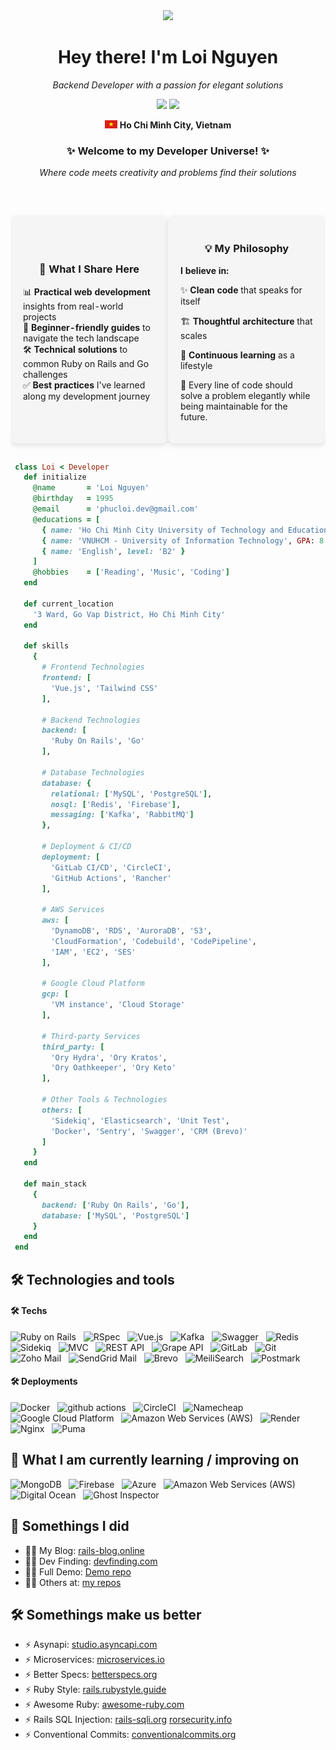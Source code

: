 <div align="center">
  <img src="https://emojis.slackmojis.com/emojis/images/1531849430/4246/blob-sunglasses.gif?1531849430" width="100"/>
  <h1>Hey there! I'm Loi Nguyen</h1>
  <p><em>Backend Developer with a passion for elegant solutions</em></p>
  
  <p>
    <a href="https://www.phucloi.dev/"><img src="https://img.shields.io/badge/Blog-phucloi.dev-FF4088?style=for-the-badge&logo=hugo&logoColor=white" /></a>
    <a href="https://info.phucloi.dev/"><img src="https://img.shields.io/badge/Profile-info.phucloi.dev-4285F4?style=for-the-badge&logo=google-chrome&logoColor=white" /></a>
  </p>
  
  <img src="./images/vietnam" width="20"/> <b>Ho Chi Minh City, Vietnam</b>
</div>

<div align="center">
  <h3>✨ Welcome to my Developer Universe! ✨</h3>
</div>

<p align="center">
  <em>Where code meets creativity and problems find their solutions</em>
</p>

<br>

<div align="center">
  <table border="0" cellspacing="0" cellpadding="10" style="border-collapse: separate; border-spacing: 0 15px;">
    <tr>
      <td width="50%" align="center" style="background-color: #f5f5f5; border-radius: 10px; padding: 20px; box-shadow: 0 4px 8px rgba(0,0,0,0.1);">
        <h3>🚀 What I Share Here</h3>
        <ul align="left" style="list-style-type: none; padding-left: 0;">
          <li>📊 <b>Practical web development</b> insights from real-world projects</li>
          <li>🧭 <b>Beginner-friendly guides</b> to navigate the tech landscape</li>
          <li>🛠️ <b>Technical solutions</b> to common Ruby on Rails and Go challenges</li>
          <li>✅ <b>Best practices</b> I've learned along my development journey</li>
        </ul>
      </td>
      <td width="50%" align="center" style="background-color: #f5f5f5; border-radius: 10px; padding: 20px; box-shadow: 0 4px 8px rgba(0,0,0,0.1);">
        <h3>💡 My Philosophy</h3>
        <p align="left"><b>I believe in:</b></p>
        <p align="left">✨ <b>Clean code</b> that speaks for itself</p>
        <p align="left">🏗️ <b>Thoughtful architecture</b> that scales</p>
        <p align="left">🔄 <b>Continuous learning</b> as a lifestyle</p>
        <p align="left">🌱 Every line of code should solve a problem elegantly while being maintainable for the future.</p>
      </td>
    </tr>
  </table>
</div>

```ruby
 class Loi < Developer
   def initialize
     @name       = 'Loi Nguyen'
     @birthday   = 1995
     @email      = 'phucloi.dev@gmail.com'
     @educations = [
       { name: 'Ho Chi Minh City University of Technology and Education', GPA: 7.0 },
       { name: 'VNUHCM - University of Information Technology', GPA: 8.5 },
       { name: 'English', level: 'B2' }
     ]
     @hobbies    = ['Reading', 'Music', 'Coding']
   end

   def current_location
     '3 Ward, Go Vap District, Ho Chi Minh City'
   end

   def skills
     {
       # Frontend Technologies
       frontend: [
         'Vue.js', 'Tailwind CSS'
       ],

       # Backend Technologies
       backend: [
         'Ruby On Rails', 'Go'
       ],

       # Database Technologies
       database: {
         relational: ['MySQL', 'PostgreSQL'],
         nosql: ['Redis', 'Firebase'],
         messaging: ['Kafka', 'RabbitMQ']
       },

       # Deployment & CI/CD
       deployment: [
         'GitLab CI/CD', 'CircleCI',
         'GitHub Actions', 'Rancher'
       ],

       # AWS Services
       aws: [
         'DynamoDB', 'RDS', 'AuroraDB', 'S3',
         'CloudFormation', 'Codebuild', 'CodePipeline',
         'IAM', 'EC2', 'SES'
       ],

       # Google Cloud Platform
       gcp: [
         'VM instance', 'Cloud Storage'
       ],

       # Third-party Services
       third_party: [
         'Ory Hydra', 'Ory Kratos',
         'Ory Oathkeeper', 'Ory Keto'
       ],

       # Other Tools & Technologies
       others: [
         'Sidekiq', 'Elasticsearch', 'Unit Test',
         'Docker', 'Sentry', 'Swagger', 'CRM (Brevo)'
       ]
     }
   end

   def main_stack
     {
       backend: ['Ruby On Rails', 'Go'],
       database: ['MySQL', 'PostgreSQL']
     }
   end
 end
```

## 🛠 Technologies and tools

<a name="learning-now"></a>

#### 🛠 Techs

<p>
  <img alt="Ruby on Rails" src="https://img.shields.io/badge/-Ruby_on_Rails-CC0000?style=flat-square&logo=ruby-on-rails&logoColor=white" />
  &nbsp;
  <img alt="RSpec" src="https://img.shields.io/badge/-RSpec-DC343B?style=flat-square&logo=ruby&logoColor=white" />
  &nbsp;
  <img alt="Vue.js" src="https://img.shields.io/badge/-Vue.js-4FC08D?style=flat-square&logo=vue.js&logoColor=white" />
  &nbsp;
  <img alt="Kafka" src="https://img.shields.io/badge/-Kafka-231F20?style=flat-square&logo=apache-kafka&logoColor=white" />  
  &nbsp;
  <img alt="Swagger" src="https://img.shields.io/badge/-Swagger-85EA2D?style=flat-square&logo=swagger&logoColor=black" />
  &nbsp;
  <img alt="Redis" src="https://img.shields.io/badge/-Redis-DC382D?style=flat-square&logo=redis&logoColor=white" />
  &nbsp;
  <img alt="Sidekiq" src="https://img.shields.io/badge/-Sidekiq-51B749?style=flat-square&logo=sidekiq&logoColor=white" />
  &nbsp;
  <img alt="MVC" src="https://img.shields.io/badge/-MVC-0095D5?style=flat-square&logo=microsoft&logoColor=white" />
  &nbsp;
  <img alt="REST API" src="https://img.shields.io/badge/-REST_API-009688?style=flat-square&logo=rest&logoColor=white" />
  &nbsp;
  <img alt="Grape API" src="https://img.shields.io/badge/-Grape_API-6A0572?style=flat-square&logo=grape&logoColor=white" />
  &nbsp;
  <img alt="GitLab" src="https://img.shields.io/badge/-GitLab-FCA121?style=flat-square&logo=gitlab&logoColor=white" />
  &nbsp;
  <img alt="Git" src="https://img.shields.io/badge/-Git-F05032?style=flat-square&logo=git&logoColor=white" />
  &nbsp;
  <img alt="Zoho Mail" src="https://img.shields.io/badge/-Zoho_Mail-EA4335?style=flat-square&logo=zoho&logoColor=white" />
  &nbsp;
  <img alt="SendGrid Mail" src="https://img.shields.io/badge/-SendGrid_Mail-3B5998?style=flat-square&logo=sendgrid&logoColor=white" />
  &nbsp;
  <img alt="Brevo" src="https://img.shields.io/badge/-Brevo-3333FF?style=flat-square&logo=brevo&logoColor=white" />
  &nbsp;
  <img alt="MeiliSearch" src="https://img.shields.io/badge/-MeiliSearch-6B46C1?style=flat-square&logo=meilisearch&logoColor=white" />
  &nbsp;
  <img alt="Postmark" src="https://img.shields.io/badge/-Postmark-4A667B?style=flat-square&logo=postmark&logoColor=white" />

</p>

#### 🛠 Deployments

<p>
  <img alt="Docker" src="https://img.shields.io/badge/-Docker-46a2f1?style=flat-square&logo=docker&logoColor=white" />
  &nbsp;
  <img alt="github actions" src="https://img.shields.io/badge/-Github_Actions-2088FF?style=flat-square&logo=github-actions&logoColor=white" />
  &nbsp;
  <img alt="CircleCI" src="https://img.shields.io/badge/-CircleCI-343434?style=flat-square&logo=circleci&logoColor=white" />
  &nbsp;
  <img alt="Namecheap" src="https://img.shields.io/badge/-Namecheap-DE0C92?style=flat-square&logo=namecheap&logoColor=white" />
  &nbsp;
  <img alt="Google Cloud Platform" src="https://img.shields.io/badge/-Google_Cloud_Platform-1a73e8?style=flat-square&logo=google-cloud&logoColor=white" />
  &nbsp;
  <img alt="Amazon Web Services (AWS)" src="https://img.shields.io/badge/-Amazon_Web_Services_(AWS)-232F3E?style=flat-square&logo=amazon-aws&logoColor=white" />
  &nbsp;
  <img alt="Render" src="https://img.shields.io/badge/-Render-007BFF?style=flat-square&logo=render&logoColor=white" />
  &nbsp;
  <img alt="Nginx" src="https://img.shields.io/badge/-Nginx-009639?style=flat-square&logo=nginx&logoColor=white" />
  &nbsp;
  <img alt="Puma" src="https://img.shields.io/badge/-Puma-FFD43B?style=flat-square&logo=puma&logoColor=222222" />

</p>

## 📖 What I am currently learning / improving on

<a name="learning-next"></a>

<p>
  <img alt="MongoDB" src="https://img.shields.io/badge/-MongoDB-47A248?style=flat-square&logo=mongodb&logoColor=white" />
  &nbsp;
  <img alt="Firebase" src="https://img.shields.io/badge/-Firebase-FFCA28?style=flat-square&logo=firebase&logoColor=black" />
  &nbsp;
  <img alt="Azure" src="https://img.shields.io/badge/-Azure-0089D6?style=flat-square&logo=microsoft-azure&logoColor=white" />
  &nbsp;
  <img alt="Amazon Web Services (AWS)" src="https://img.shields.io/badge/-Amazon_Web_Services_(AWS)-232F3E?style=flat-square&logo=amazon-aws&logoColor=white" />
  &nbsp;
  <img alt="Digital Ocean" src="https://img.shields.io/badge/-Digital_Ocean-0080FF?style=flat-square&logo=digitalocean&logoColor=white" />
  &nbsp;
  <img alt="Ghost Inspector" src="https://img.shields.io/badge/-Ghost_Inspector-16214D?style=flat-square&logo=ghostinspector&logoColor=white" />
  &nbsp;
</p>
<!-- <div style="display: flex; align-items: center;">
</div> -->

## 📕 Somethings I did

- 👨‍💻 My Blog: [rails-blog.online](https://rails-blog.online/)
- 👨‍💻 Dev Finding: [devfinding.com](https://devfinding.com/)
- 👨‍💻 Full Demo: [Demo repo](https://github.com/rubyhcm/zero_to_hero)
- 👨‍💻 Others at: [my repos](https://github.com/rubyhcm?tab=repositories)

## 🛠 Somethings make us better

- ⚡ Asynapi: [studio.asyncapi.com](https://studio.asyncapi.com/)
- ⚡ Microservices: [microservices.io](https://microservices.io/)
- ⚡ Better Specs: [betterspecs.org](https://www.betterspecs.org/)
- ⚡ Ruby Style: [rails.rubystyle.guide](https://rails.rubystyle.guide/)
- ⚡ Awesome Ruby: [awesome-ruby.com](https://awesome-ruby.com/)
- ⚡ Rails SQL Injection: [rails-sqli.org](https://rails-sqli.org/)&nbsp;[rorsecurity.info](https://rorsecurity.info/)
- ⚡ Conventional Commits: [conventionalcommits.org](https://www.conventionalcommits.org/en/v1.0.0/)
